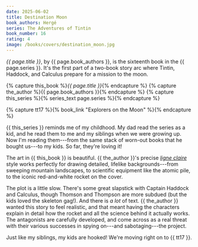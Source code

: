 ```yaml
---
date: 2025-06-02
title: Destination Moon
book_authors: Hergé
series: The Adventures of Tintin
book_number: 16
rating: 4
image: /books/covers/destination_moon.jpg
---
```


<cite class="book-title">{{ page.title }}</cite>, by <span
class="author-name">{{ page.book_authors }}</span>, is the sixteenth book in
the <span class="book-series">{{ page.series }}</span>. It's the first part of
a two-book story arc where Tintin, Haddock, and Calculus prepare for a mission
to the moon.

{% capture this_book %}<cite class="book-title">{{ page.title }}</cite>{% endcapture %}
{% capture the_author %}<span class="author-name">{{ page.book_authors }}</span>{% endcapture %}
{% capture this_series %}{% series_text page.series %}{% endcapture %}

{% capture tt17 %}{% book_link "Explorers on the Moon" %}{% endcapture %}

{{ this_series }} reminds me of my childhood. My dad read the series as a kid,
and he read them to me and my siblings when we were growing up. Now I'm
reading them---from the same stack of worn-out books that he bought us---to my
kids. So far, they're loving it!

The art in {{ this_book }} is beautiful. {{ the_author }}'s precise [_ligne
claire_][lc] style works perfectly for drawing detailed, lifelike
backgrounds---from sweeping mountain landscapes, to scientific equipment like
the atomic pile, to the iconic red-and-white rocket on the cover.

[lc]: https://en.wikipedia.org/wiki/Ligne_claire

The plot is a little slow. There's some great slapstick with Captain Haddock
and Calculus, though Thomson and Thompson are more subdued (but the kids loved
the skeleton gag!). And there is _a lot_ of text. {{ the_author }} wanted this
story to feel realistic, and that meant having the characters explain in
detail how the rocket and all the science behind it actually works. The
antagonists are carefully developed, and come across as a real threat with
their various successes in spying on---and sabotaging---the project.

Just like my siblings, my kids are hooked! We're moving right on to {{ tt17
}}.
